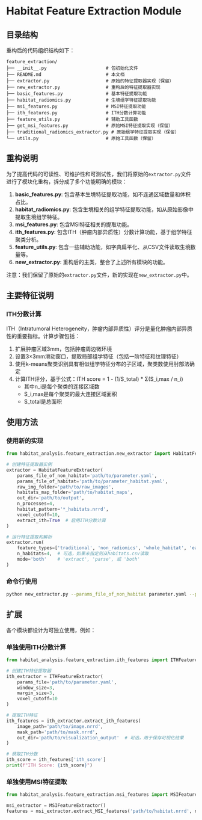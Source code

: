 # Habitat Feature Extraction Module

## 目录结构

重构后的代码组织结构如下：

```
feature_extraction/
├── __init__.py                      # 包初始化文件
├── README.md                        # 本文档
├── extractor.py                     # 原始的特征提取器实现（保留）
├── new_extractor.py                 # 重构后的特征提取器实现
├── basic_features.py                # 基本特征提取功能
├── habitat_radiomics.py             # 生境组学特征提取功能
├── msi_features.py                  # MSI特征提取功能
├── ith_features.py                  # ITH分数计算功能
├── feature_utils.py                 # 辅助工具函数
├── get_msi_features.py              # 原始MSI特征提取实现（保留）
├── traditional_radiomics_extractor.py # 原始组学特征提取实现（保留）
└── utils.py                         # 原始工具函数（保留）
```

## 重构说明

为了提高代码的可读性、可维护性和可测试性，我们将原始的`extractor.py`文件进行了模块化重构，拆分成了多个功能明确的模块：

1. **basic_features.py**: 包含基本生境特征提取功能，如不连通区域数量和体积占比。
2. **habitat_radiomics.py**: 包含生境相关的组学特征提取功能，如从原始影像中提取生境组学特征。
3. **msi_features.py**: 包含MSI特征相关的提取功能。
4. **ith_features.py**: 包含ITH（肿瘤内部异质性）分数计算功能，基于组学特征聚类分析。
5. **feature_utils.py**: 包含一些辅助功能，如字典扁平化、从CSV文件读取生境数量等。
6. **new_extractor.py**: 重构后的主类，整合了上述所有模块的功能。

注意：我们保留了原始的`extractor.py`文件，新的实现在`new_extractor.py`中。

## 主要特征说明

### ITH分数计算

ITH（Intratumoral Heterogeneity，肿瘤内部异质性）评分是量化肿瘤内部异质性的重要指标。计算步骤包括：

1. 扩展肿瘤区域3mm，包括肿瘤周边微环境
2. 设置3×3mm滑动窗口，提取局部组学特征（包括一阶特征和纹理特征）
3. 使用k-means聚类识别具有相似组学特征分布的子区域，聚类数使用肘部法确定
4. 计算ITH评分，基于公式：ITH score = 1 - (1/S_total) * Σ(S_i,max / n_i)
   - 其中n_i是每个聚类的连接区域数
   - S_i,max是每个聚类的最大连接区域面积
   - S_total是总面积

## 使用方法

### 使用新的实现

```python
from habitat_analysis.feature_extraction.new_extractor import HabitatFeatureExtractor

# 创建特征提取器实例
extractor = HabitatFeatureExtractor(
    params_file_of_non_habitat='path/to/parameter.yaml',
    params_file_of_habitat='path/to/parameter_habitat.yaml',
    raw_img_folder='path/to/raw_images',
    habitats_map_folder='path/to/habitat_maps',
    out_dir='path/to/output',
    n_processes=4,
    habitat_pattern='*_habitats.nrrd',
    voxel_cutoff=10,
    extract_ith=True  # 启用ITH分数计算
)

# 运行特征提取和解析
extractor.run(
    feature_types=['traditional', 'non_radiomics', 'whole_habitat', 'each_habitat', 'msi', 'ith'],
    n_habitats=4,  # 可选，如果未指定则从habitats.csv读取
    mode='both'    # 'extract', 'parse', 或 'both'
)
```

### 命令行使用

```bash
python new_extractor.py --params_file_of_non_habitat parameter.yaml --params_file_of_habitat parameter_habitat.yaml --raw_img_folder G:\raw_images --habitats_map_folder F:\habitat_maps --out_dir F:\output --n_processes 10 --habitat_pattern *_habitats.nrrd --extract_ith --feature_types traditional non_radiomics whole_habitat each_habitat msi ith --mode both
```

## 扩展

各个模块都设计为可独立使用，例如：

### 单独使用ITH分数计算

```python
from habitat_analysis.feature_extraction.ith_features import ITHFeatureExtractor

# 创建ITH特征提取器
ith_extractor = ITHFeatureExtractor(
    params_file='path/to/parameter.yaml',
    window_size=3,
    margin_size=3,
    voxel_cutoff=10
)

# 提取ITH特征
ith_features = ith_extractor.extract_ith_features(
    image_path='path/to/image.nrrd',
    mask_path='path/to/mask.nrrd',
    out_dir='path/to/visualization_output'  # 可选，用于保存可视化结果
)

# 获取ITH分数
ith_score = ith_features['ith_score']
print(f"ITH Score: {ith_score}")
```

### 单独使用MSI特征提取

```python
from habitat_analysis.feature_extraction.msi_features import MSIFeatureExtractor

msi_extractor = MSIFeatureExtractor()
features = msi_extractor.extract_MSI_features('path/to/habitat.nrrd', n_habitats=4, subj='subject_id')
``` 